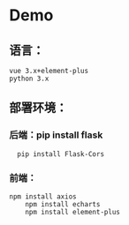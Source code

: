 # Demo
## 语言：       
	vue 3.x+element-plus  
	python 3.x  
## 部署环境：    
### 后端：pip install flask  
      pip install Flask-Cors  
### 前端：
	npm install axios   
      	npm install echarts   
      	npm install element-plus   
